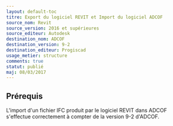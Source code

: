 ```yaml
---
layout: default-toc
titre: Export du logiciel REVIT et Import du logiciel ADCOF
source_nom: Revit
source_version: 2016 et supérieures
source_editeur: Autodesk
destination_nom: ADCOF
destination_version: 9-2
destination_editeur: Progiscad
usage_metier: structure
comments: true
statut: publié
maj: 08/03/2017
---
```


## Prérequis

L'import d'un fichier IFC produit par le logiciel REVIT dans ADCOF s'effectue correctement à compter de la version 9-2 d'ADCOF.

